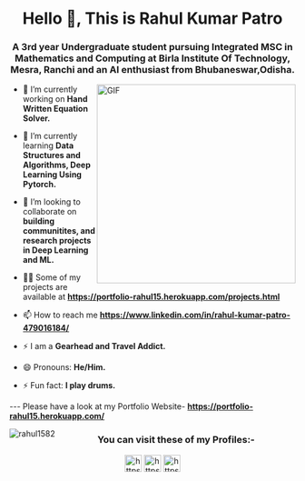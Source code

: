 <h1 align="center">Hello 👋, This is Rahul Kumar Patro</h1>

<h3 align="center">A 3rd year Undergraduate student pursuing Integrated MSC in Mathematics and Computing at Birla Institute Of Technology, Mesra, Ranchi and an AI enthusiast from Bhubaneswar,Odisha.</h3>

<img align="right" alt="GIF" height="350px" src="https://media.giphy.com/media/du3J3cXyzhj75IOgvA/giphy.gif" />

- 🔭 I’m currently working on **Hand Written Equation Solver.**

- 🌱 I’m currently learning **Data Structures and Algorithms, Deep Learning Using Pytorch.**

- 👯 I’m looking to collaborate on **building communitites, and research projects in Deep Learning and ML.**

- 👨‍💻 Some of my projects are available at **https://portfolio-rahul15.herokuapp.com/projects.html**

- 📫 How to reach me **https://www.linkedin.com/in/rahul-kumar-patro-479016184/**

- ⚡ I am a  **Gearhead and Travel Addict.**

- 😄 Pronouns: **He/Him.**

- ⚡ Fun fact: **I play drums.**

--- Please have a look at my Portfolio Website- **https://portfolio-rahul15.herokuapp.com/**


</p><img align="left" src="https://github-readme-stats.vercel.app/api/top-langs/?username=rahul1582&layout=compact&hide=html" alt="rahul1582" />

<h3 align="center">You can visit these of my Profiles:-</h3>

<p align="center">
<a href="https://www.linkedin.com/in/rahul-kumar-patro-479016184/" target="blank"><img align="center" src="https://cdn.jsdelivr.net/npm/simple-icons@3.0.1/icons/linkedin.svg" alt="https://www.linkedin.com/in/rahul-kumar-patro-479016184/" height="30" width="30" /></a>
<a href="https://www.kaggle.com/rahulkumarpatro" target="blank"><img align="center" src="https://cdn.jsdelivr.net/npm/simple-icons@3.0.1/icons/kaggle.svg" alt="https://www.kaggle.com/rahulkumarpatro" height="30" width="30" /></a>
<a href="https://www.instagram.com/r.a.h.u.l15.82/" target="blank"><img align="center" src="https://cdn.jsdelivr.net/npm/simple-icons@3.0.1/icons/instagram.svg" alt="https://www.instagram.com/r.a.h.u.l15.82/" height="30" width="30" /></a>
</p>
